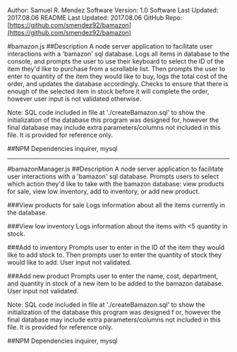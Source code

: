 Author: Samuel R. Mendez
Software Version: 1.0
Software Last Updated: 2017.08.06
README Last Updated: 2017.08.06 
GitHub Repo: [https://github.com/smendez92/bamazon](https://github.com/smendez92/bamazon)

#bamazon.js
##Description
A node server application to facilitate user interactions with a 'bamazon' sql database.
Logs all items in database to the console, and prompts the user to use their keyboard to select the ID of the item they'd like to purchase from a scrollable list. Then prompts the user to enter to quantity of the item they would like to buy, logs the total cost of the order, and updates the database accordingly. Checks to ensure that there is enough of the selected item in stock before it will complete the order, however user input is not validated otherwise.

Note: SQL code included in file at  './createBamazon.sql' to show the initialization of the database this program was designed for, however the final database may include extra parameters/columns not included in this file. It is provided for reference only.

##NPM Dependencies
inquirer, mysql

----------------------
#bamazonManager.js
##Description
A node server application to facilitate user interactions with a 'bamazon' sql database.
Prompts users to select which action they'd like to take with the bamazon database: view products for sale, view low inventory, add to inventory, or add new product.

###View products for sale
Logs information about all the items currently in the database.

###View low inventory
Logs information about the items with <5 quantity in stock.

###Add to inventory
Prompts user to enter in the ID of the item they would like to add stock to. Then prompts user to enter the quantity of stock they would like to add. User input not validated.

###Add new product
Prompts user to enter the name, cost, department, and quantity in stock of a new item to be added to the bamazon database. User input not validated.

Note: SQL code included in file at  './createBamazon.sql' to show the initialization of the database this program was designed f or, however the final database may include extra parameters/columns not included in this file. It is provided for reference only.

##NPM Dependencies
inquirer, mysql